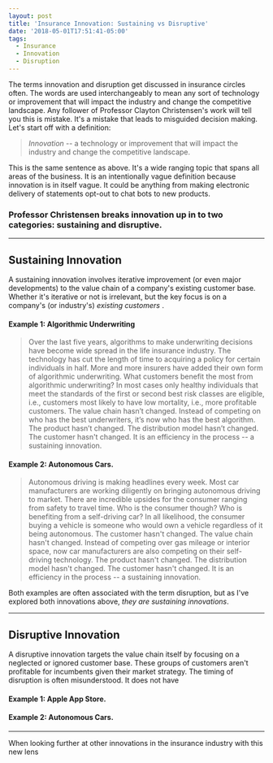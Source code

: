 ```yaml
---
layout: post
title: 'Insurance Innovation: Sustaining vs Disruptive'
date: '2018-05-01T17:51:41-05:00'
tags:
  - Insurance
  - Innovation
  - Disruption
---
```

The terms innovation and disruption get discussed in insurance circles often. The words are used interchangeably to mean any sort of technology or improvement that will impact the industry and change the competitive landscape. Any follower of Professor Clayton Christensen's work will tell you this is mistake. It's a mistake that leads to misguided decision making. Let's start off with a definition:

> _Innovation_ -- a technology or improvement that will impact the industry and change the competitive landscape.

This is the same sentence as above. It's a wide ranging topic that spans all areas of the business. It is an intentionally vague definition because innovation is in itself vague. It could be anything from making electronic delivery of statements opt-out to chat bots to new products.

### Professor Christensen breaks innovation up in to two categories: sustaining and disruptive.

- - -

## Sustaining Innovation

A sustaining innovation involves iterative improvement (or even major developments) to the value chain of a company's existing customer base. Whether it's iterative or not is irrelevant, but the key focus is on a company's (or industry's) _existing customers_ .

#### Example 1: Algorithmic Underwriting

> Over the last five years, algorithms to make underwriting decisions have become wide spread in the life insurance industry. The technology has cut the length of time to acquiring a policy for certain individuals in half. More and more insurers have added their own form of algorithmic underwriting. What customers benefit the most from algorithmic underwriting? In most cases only healthy individuals that meet the standards of the first or second best risk classes are eligible, i.e., customers most likely to have low mortality, i.e., more profitable customers. The value chain hasn’t changed. Instead of competing on who has the best underwriters, it’s now who has the best algorithm. The product hasn’t changed. The distribution model hasn’t changed. The customer hasn't changed. It is an efficiency in the process -- a sustaining innovation.

#### Example 2: Autonomous Cars.

> Autonomous driving is making headlines every week. Most car manufacturers are working diligently on bringing autonomous driving to market. There are incredible upsides for the consumer ranging from safety to travel time. Who is the consumer though? Who is benefiting from a self-driving car? In all likelihood, the consumer buying a vehicle is someone who would own a vehicle regardless of it being autonomous. The customer hasn't changed. The value chain hasn't changed. Instead of competing over gas mileage or interior space, now car manufacturers are also competing on their self-driving technology. The product hasn't changed. The distribution model hasn't changed. The customer hasn't changed. It is an efficiency in the process -- a sustaining innovation. 

Both examples are often associated with the term disruption, but as I've explored both innovations above, _they are sustaining innovations_.

- - -

## Disruptive Innovation

A disruptive innovation targets the value chain itself by focusing on a neglected or ignored customer base. These groups of customers aren't profitable for incumbents given their market strategy. The timing of disruption is often misunderstood. It does not have

#### Example 1: Apple App Store.

>

#### Example 2: Autonomous Cars.

>

- - -

When looking further at other innovations in the insurance industry with this new lens
